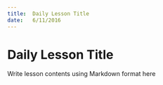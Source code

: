 ```yaml
---
title:  Daily Lesson Title
date:   6/11/2016
---
```


# Daily Lesson Title

Write lesson contents using Markdown format here